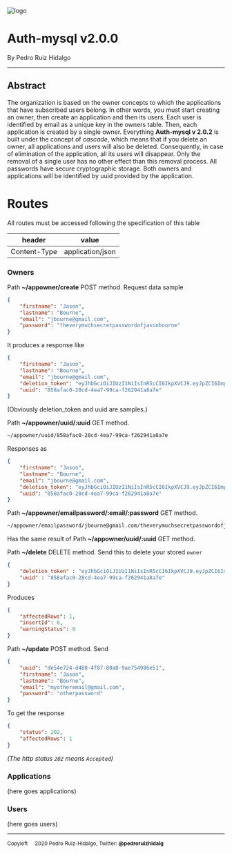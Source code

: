 ![logo](https://pedroruizhidalgo.es/assets/img/logo.svg)
# Auth-mysql v2.0.0
By Pedro Ruiz Hidalgo

---

## Abstract
The organization is based on the owner concepts to which the applications that have subscribed users belong. In other words, you must start creating an owner, then create an application and then its users.
Each user is identified by email as a unique key in the owners table. Then, each application is created by a single owner.
Everything **Auth-mysql v 2.0.2** is built under the concept of *cascade*, which means that if you delete an owner, all applications and users will also be deleted. Consequently, in case of elimination of the application, all its users will disappear. Only the removal of a single user has no other effect than this removal process.
All passwords have secure cryptographic storage. Both owners and applications will be identified by uuid provided by the application.

# Routes
All routes must be accessed following the specification of this table

| header | value |
|--------|-------|
| Content-Type | application/json |

### Owners
Path **~/appowner/create** POST method.
Request data sample
~~~json
{
	"firstname": "Jason",
	"lastname": "Bourne",
	"email": "jbourne@gmail.com",
	"password": "theverymuchsecretpasswordofjasonbourne"
}
~~~
It produces a response like
~~~json
{
    "firstname": "Jason",
    "lastname": "Bourne",
    "email": "jbourne@gmail.com",
    "deletion_token": "eyJhbGciOiJIUzI1NiIsInR5cCI6IkpXVCJ9.eyJpZCI6Impib3VybmVAZ21haWwuY29tIiwiaWF0IjoxNTgwODQ0MTc0fQ.6s09oEfJrNutXoqgkbVRk_IwJXP2BMkiHGjF7qzppVY",
    "uuid": "858afac0-28cd-4ea7-99ca-f262941a8a7e"
}
~~~
(Obviously deletion_token and uuid are samples.)

Path **~/appowner/uuid/:uuid** GET method.
~~~html
~/appowner/uuid/858afac0-28cd-4ea7-99ca-f262941a8a7e
~~~

Responses as
~~~json
{
    "firstname": "Jason",
    "lastname": "Bourne",
    "email": "jbourne@gmail.com",
    "deletion_token": "eyJhbGciOiJIUzI1NiIsInR5cCI6IkpXVCJ9.eyJpZCI6Impib3VybmVAZ21haWwuY29tIiwiaWF0IjoxNTgwODQ0MTc0fQ.6s09oEfJrNutXoqgkbVRk_IwJXP2BMkiHGjF7qzppVY",
    "uuid": "858afac0-28cd-4ea7-99ca-f262941a8a7e"
}
~~~

Path **~/appowner/emailpassword/:email/:password** GET method.
~~~html
~/appowner/emailpassword/jbourne@gmail.com/theverymuchsecretpasswordofjasonbourne
~~~
Has the same result of Path **~/appowner/uuid/:uuid** GET method.

Path **~/delete** DELETE method.
Send this to delete your stored `owner`
~~~json
{
	"deletion_token" : "eyJhbGciOiJIUzI1NiIsInR5cCI6IkpXVCJ9.eyJpZCI6Impib3VybmVAZ21haWwuY29tIiwiaWF0IjoxNTgwODQ0MTc0fQ.6s09oEfJrNutXoqgkbVRk_IwJXP2BMkiHGjF7qzppVY",
	"uuid" : "858afac0-28cd-4ea7-99ca-f262941a8a7e"
}
~~~
Produces
~~~json
{
    "affectedRows": 1,
    "insertId": 0,
    "warningStatus": 0
}
~~~

Path **~/update** POST method.
Send
~~~json
{
	"uuid": "de54e724-d488-4f87-80a8-9ae754986e51",
	"firstname": "Jason",
	"lastname": "Bourne",
	"email": "myotheremail@gmail.com",
	"password": "otherpassword"
}
~~~
To get the response
~~~json
{
    "status": 202,
    "affectedRows": 1
}
~~~
*(The http status `202` means `Accepted`)*

### Applications


(here goes applications)


### Users


(here goes users)

---
<span style="font-size:0.85em;">Copyleft <img src="https://techcontracts.com/sitefiles/wp-content/uploads/2018/01/Copyleft_image-300x300.jpg" width=10> 2020 Pedro Ruiz-Hidalgo, Twitter: **@pedroruizhidalg**</span>